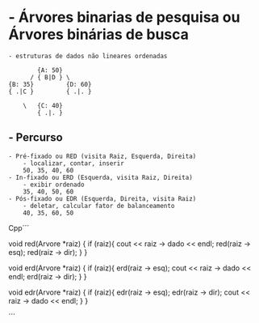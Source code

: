# - Árvores binarias de pesquisa ou Árvores binárias de busca
    - estruturas de dados não lineares ordenadas

            {A: 50}
          / { B|D } \
    {B: 35}         {D: 60}
    { .|C }         { .|. }

        \   {C: 40}  
            { .|. }

## - Percurso
    - Pré-fixado ou RED (visita Raiz, Esquerda, Direita)
        - localizar, contar, inserir
        50, 35, 40, 60
    - In-fixado ou ERD (Esquerda, visita Raiz, Direita)
        - exibir ordenado
        35, 40, 50, 60
    - Pós-fixado ou EDR (Esquerda, Direita, visita Raiz)
        - deletar, calcular fator de balanceamento
        40, 35, 60, 50

Cpp´´´

void red(Arvore *raiz) {
    if (raiz){
        cout << raiz -> dado << endl;
        red(raiz -> esq);
        red(raiz -> dir);
    }
}

void erd(Arvore *raiz) {
    if (raiz){
        erd(raiz -> esq);
        cout << raiz -> dado << endl;
        erd(raiz -> dir);
    }
}

void edr(Arvore *raiz) {
    if (raiz){
        edr(raiz -> esq);
        edr(raiz -> dir);
        cout << raiz -> dado << endl;
    }
}

´´´